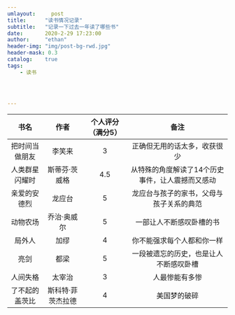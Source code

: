 ```yaml
---
umlayout:     post
title:      "读书情况记录"
subtitle:   "记录一下过去一年读了哪些书"
date:       2020-2-29 17:23:00
author:     "ethan"
header-img: "img/post-bg-rwd.jpg"
header-mask: 0.3
catalog:    true
tags:
    - 读书




---
```


|      书名      |       作者        | 个人评分（满分5） |                       备注                       |
| :------------: | :---------------: | :---------------: | :----------------------------------------------: |
| 把时间当做朋友 |      李笑来       |         3         |           正确但无用的话太多，收获很少           |
| 人类群星闪耀时 |   斯蒂芬·茨威格   |        4.5        | 从特殊的角度解读了14个历史事件，让人震撼而又感动 |
|  亲爱的安德烈  |      龙应台       |         5         |     龙应台与孩子的家书，父母与孩子关系的典范     |
|    动物农场    |    乔治·奥威尔    |         5         |             一部让人不断感叹卧槽的书             |
|     局外人     |       加缪        |         4         |            你不能强求每个人都和你一样            |
|      亮剑      |       都梁        |         5         |      一段被遗忘的历史，也是让人不断感叹卧槽      |
|    人间失格    |      太宰治       |         3         |                  人最惨能有多惨                  |
| 了不起的盖茨比 | 斯科特·菲茨杰拉德 |         4         |                   美国梦的破碎                   |

